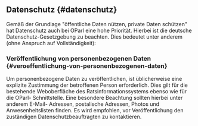 ## Datenschutz {#datenschutz}

Gemäß der Grundlage "öffentliche Daten nützen, private Daten schützen" hat Datenschutz auch bei OParl eine hohe Priorität. Hierbei ist die deutsche Datenschutz-Gesetzgebung zu beachten. Dies bedeutet unter anderem (ohne Anspruch auf Vollständigkeit):


### Veröffentlichung von personenbezogenen Daten {#veroeffentlichung-von-personenbezogenen-daten}

Um personenbezogene Daten zu veröffentlichen, ist üblicherweise eine explizite 
Zustimmung der betroffenen Person erforderlich. Dies gilt für die bestehende 
Weboberfläche des Ratsinformationssystems ebenso wie für die OParl-
Schnittstelle. Eine besondere Beachtung sollten hierbei unter anderem E-Mail-
Adressen, postalische Adressen, Photos und Anwesenheitslisten finden. Es wird 
empfohlen, vor Veröffentlichung den zuständigen Datenschutzbeauftragten zu 
kontaktieren.
